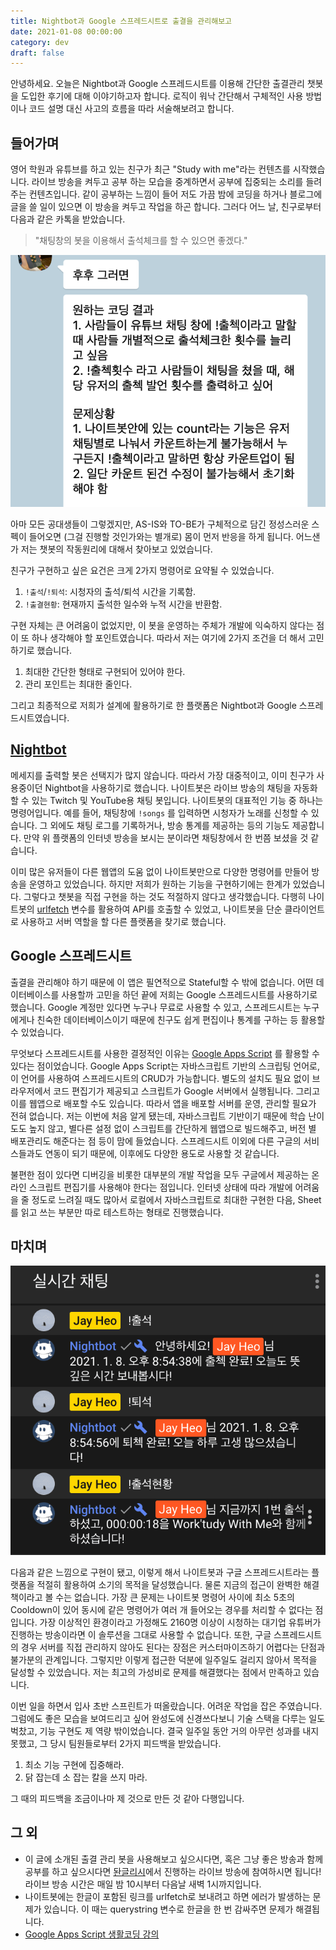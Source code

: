 ```yaml
---
title: Nightbot과 Google 스프레드시트로 출결을 관리해보고
date: 2021-01-08 00:00:00
category: dev
draft: false
---
```


안녕하세요. 오늘은 Nightbot과 Google 스프레드시트를 이용해 간단한 출결관리 챗봇을 도입한 후기에 대해 이야기하고자 합니다. 로직이 워낙 간단해서 구체적인 사용 방법이나 코드 설명 대신 사고의 흐름을 따라 서술해보려고 합니다.

## 들어가며

영어 학원과 유튜브를 하고 있는 친구가 최근 "Study with me"라는 컨텐츠를 시작했습니다. 라이브 방송을 켜두고 공부 하는 모습을 중계하면서 공부에 집중되는 소리를 들려주는 컨텐츠입니다. 같이 공부하는 느낌이 들어 저도 가끔 밤에 코딩을 하거나 블로그에 글을 쓸 일이 있으면 이 방송을 켜두고 작업을 하곤 합니다. 그러다 어느 날, 친구로부터 다음과 같은 카톡을 받았습니다.

> "채팅창의 봇을 이용해서 출석체크를 할 수 있으면 좋겠다."

![](./images/chatbot-1.png)

아마 모든 공대생들이 그렇겠지만, AS-IS와 TO-BE가 구체적으로 담긴 정성스러운 스펙이 들어오면 (그걸 진행할 것인가와는 별개로) 몸이 먼저 반응을 하게 됩니다. 어느샌가 저는 챗봇의 작동원리에 대해서 찾아보고 있었습니다.

친구가 구현하고 싶은 요건은 크게 2가지 명령어로 요약될 수 있었습니다.

1. `!출석`/`!퇴석`: 시청자의 출석/퇴석 시간을 기록함.
2. `!출결현황`: 현재까지 출석한 일수와 누적 시간을 반환함.

구현 자체는 큰 어려움이 없었지만, 이 봇을 운영하는 주체가 개발에 익숙하지 않다는 점이 또 하나 생각해야 할 포인트였습니다. 따라서 저는 여기에 2가지 조건을 더 해서 고민하기로 했습니다.

1. 최대한 간단한 형태로 구현되어 있어야 한다.
2. 관리 포인트는 최대한 줄인다.

그리고 최종적으로 저희가 설계에 활용하기로 한 플랫폼은 Nightbot과 Google 스프레드시트였습니다.

## [Nightbot](https://nightbot.tv/)

메세지를 출력할 봇은 선택지가 많지 않습니다. 따라서 가장 대중적이고, 이미 친구가 사용중이던 Nightbot을 사용하기로 했습니다. 나이트봇은 라이브 방송의 채팅을 자동화 할 수 있는 Twitch 및 YouTube용 채팅 봇입니다. 나이트봇의 대표적인 기능 중 하나는 명령어입니다. 예를 들어, 채팅창에 `!songs` 를 입력하면 시청자가 노래를 신청할 수 있습니다. 그 외에도 채팅 로그를 기록하거나, 방송 통계를 제공하는 등의 기능도 제공합니다. 만약 위 플랫폼의 인터넷 방송을 보시는 분이라면 채팅창에서 한 번쯤 보셨을 것 같습니다.

이미 많은 유저들이 다른 웹앱의 도움 없이 나이트봇만으로 다양한 명령어를 만들어 방송을 운영하고 있었습니다. 하지만 저희가 원하는 기능을 구현하기에는 한계가 있었습니다. 그렇다고 챗봇을 직접 구현을 하는 것도 적절하지 않다고 생각했습니다. 다행히 나이트봇의 [urlfetch](https://docs.nightbot.tv/variables/urlfetch) 변수를 활용하여 API를 호출할 수 있었고, 나이트봇을 단순 클라이언트로 사용하고 서버 역할을 할 다른 플랫폼을 찾기로 했습니다.

## Google 스프레드시트

출결을 관리해야 하기 때문에 이 앱은 필연적으로 Stateful할 수 밖에 없습니다. 어떤 데이터베이스를 사용할까 고민을 하던 끝에 저희는 Google 스프레드시트를 사용하기로 했습니다. Google 계정만 있다면 누구나 무료로 사용할 수 있고, 스프레드시트는 누구에게나 친숙한 데이터베이스이기 때문에 친구도 쉽게 편집이나 통계를 구하는 등 활용할 수 있었습니다.

무엇보다 스프레드시트를 사용한 결정적인 이유는 [Google Apps Script](https://developers.google.com/apps-script) 를 활용할 수 있다는 점이었습니다. Google Apps Script는 자바스크립트 기반의 스크립팅 언어로, 이 언어를 사용하여 스프레드시트의 CRUD가 가능합니다. 별도의 설치도 필요 없이 브라우저에서 코드 편집기가 제공되고 스크립트가 Google 서버에서 실행됩니다. 그리고 이를 웹앱으로 배포할 수도 있습니다. 따라서 앱을 배포할 서버를 운영, 관리할 필요가 전혀 없습니다. 저는 이번에 처음 알게 됐는데, 자바스크립트 기반이기 때문에 학습 난이도도 높지 않고, 별다른 설정 없이 스크립트를 간단하게 웹앱으로 빌드해주고, 버전 별 배포관리도 해준다는 점 등이 맘에 들었습니다. 스프레드시트 이외에 다른 구글의 서비스들과도 연동이 되기 때문에, 이후에도 다양한 용도로 사용할 것 같습니다.

불편한 점이 있다면 디버깅을 비롯한 대부분의 개발 작업을 모두 구글에서 제공하는 온라인 스크립트 편집기를 사용해야 한다는 점입니다. 인터넷 상태에 따라 개발에 어려움을 줄 정도로 느려질 때도 많아서 로컬에서 자바스크립트로 최대한 구현한 다음, Sheet를 읽고 쓰는 부분만 따로 테스트하는 형태로 진행했습니다.

## 마치며

![](./images/chatbot-2.png)

다음과 같은 느낌으로 구현이 됐고, 이렇게 해서 나이트봇과 구글 스프레드시트라는 플랫폼을 적절히 활용하여 소기의 목적을 달성했습니다. 물론 지금의 접근이 완벽한 해결책이라고 볼 수는 없습니다. 가장 큰 문제는 나이트봇 명령어 사이에 최소 5초의 Cooldown이 있어 동시에 같은 명령어가 여러 개 들어오는 경우를 처리할 수 없다는 점입니다. 가장 이상적인 환경이라고 가정해도 2160명 이상이 시청하는 대기업 유튜버가 진행하는 방송이라면 이 솔루션을 그대로 사용할 수 없습니다. 또한, 구글 스프레드시트의 경우 서버를 직접 관리하지 않아도 된다는 장점은 커스터마이즈하기 어렵다는 단점과 불가분의 관계입니다. 그렇지만 이렇게 접근한 덕분에 일주일도 걸리지 않아서 목적을 달성할 수 있었습니다. 저는 최고의 가성비로 문제를 해결했다는 점에서 만족하고 있습니다.

이번 일을 하면서 입사 초반 스프린트가 떠올랐습니다. 어려운 작업을 잡은 주였습니다. 그럼에도 좋은 모습을 보여드리고 싶어 완성도에 신경쓰다보니 기술 스택을 다루는 일도 벅찼고, 기능 구현도 제 역량 밖이었습니다. 결국 일주일 동안 거의 아무런 성과를 내지 못했고, 그 당시 팀원들로부터 2가지 피드백을 받았습니다.

1. 최소 기능 구현에 집중해라.
2. 닭 잡는데 소 잡는 칼을 쓰지 마라.

그 때의 피드백을 조금이나마 제 것으로 만든 것 같아 다행입니다.

## 그 외

- 이 글에 소개된 출결 관리 봇을 사용해보고 싶으시다면, 혹은 그냥 좋은 방송과 함께 공부를 하고 싶으시다면 [돤글리시](https://www.youtube.com/channel/UCoXq4zU8s-oMizH1w6vFQOw)에서 진행하는 라이브 방송에 참여하시면 됩니다! 라이브 방송 시간은 매일 밤 10시부터 다음날 새벽 1시까지입니다.
- 나이트봇에는 한글이 포함된 링크를 urlfetch로 보내려고 하면 에러가 발생하는 문제가 있습니다. 이 때는 querystring 변수로 한글을 한 번 감싸주면 문제가 해결됩니다.
- [Google Apps Script 생활코딩 강의](https://youtu.be/THly_FR7cWA)
